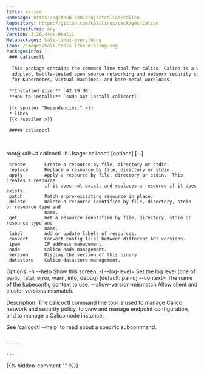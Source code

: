 ```yaml
---
Title: calico
Homepage: https://github.com/projectcalico/calico
Repository: https://gitlab.com/kalilinux/packages/calico
Architectures: any
Version: 3.26.4+ds-0kali1
Metapackages: kali-linux-everything 
Icon: /images/kali-tools-icon-missing.svg
PackagesInfo: |
 ### calicoctl
 
  This package contains the command line tool for calico. Calico is a widely
  adopted, battle-tested open source networking and network security solution
  for Kubernetes, virtual machines, and bare-metal workloads.
 
 **Installed size:** `42.19 MB`  
 **How to install:** `sudo apt install calicoctl`  
 
 {{< spoiler "Dependencies:" >}}
 * libc6 
 {{< /spoiler >}}
 
 ##### calicoctl
 
 
 ```
 root@kali:~# calicoctl -h
 Usage:
   calicoctl [options] <command> [<args>...]
 
     create       Create a resource by file, directory or stdin.
     replace      Replace a resource by file, directory or stdin.
     apply        Apply a resource by file, directory or stdin.  This creates a resource
                  if it does not exist, and replaces a resource if it does exists.
     patch        Patch a pre-exisiting resource in place.
     delete       Delete a resource identified by file, directory, stdin or resource type and
                  name.
     get          Get a resource identified by file, directory, stdin or resource type and
                  name.
     label        Add or update labels of resources.
     convert      Convert config files between different API versions.
     ipam         IP address management.
     node         Calico node management.
     version      Display the version of this binary.
     datastore    Calico datastore management.
 
 Options:
   -h --help                    Show this screen.
   -l --log-level=<level>       Set the log level (one of panic, fatal, error,
                                warn, info, debug) [default: panic]
      --context=<context>       The name of the kubeconfig context to use.
      --allow-version-mismatch  Allow client and cluster versions mismatch.
 
 Description:
   The calicoctl command line tool is used to manage Calico network and security
   policy, to view and manage endpoint configuration, and to manage a Calico
   node instance.
 
   See 'calicoctl <command> --help' to read about a specific subcommand.
 ```
 
 - - -
 
---
```

{{% hidden-comment "<!--Do not edit anything above this line-->" %}}
